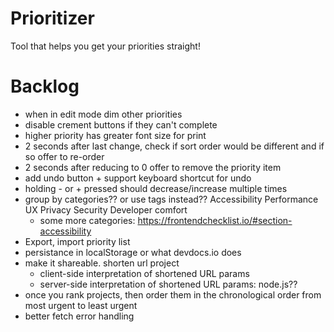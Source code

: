 # Prioritizer
Tool that helps you get your priorities straight!

# Backlog
- when in edit mode dim other priorities
- disable crement buttons if they can't complete
- higher priority has greater font size for print
- 2 seconds after last change, check if sort order would be different and if so offer to re-order
- 2 seconds after reducing to 0 offer to remove the priority item
- add undo button + support keyboard shortcut for undo
- holding - or + pressed should decrease/increase multiple times
- group by categories??  or use tags instead??
    Accessibility
    Performance
    UX
    Privacy
    Security
    Developer comfort
    - some more categories: https://frontendchecklist.io/#section-accessibility
- Export, import priority list
- persistance in localStorage or what devdocs.io does
- make it shareable. shorten url project
    - client-side interpretation of shortened URL params
    - server-side interpretation of shortened URL params: node.js??
- once you rank projects, then order them in the chronological order from most urgent to least urgent
- better fetch error handling